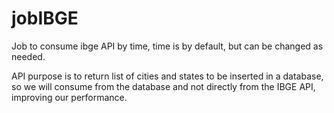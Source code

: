 # jobIBGE



Job to consume ibge API by time, time is by default, but can be changed as needed.

API purpose is to return list of cities and states to be inserted in a database, 
so we will consume from the database and not directly from the IBGE API, improving our performance.

